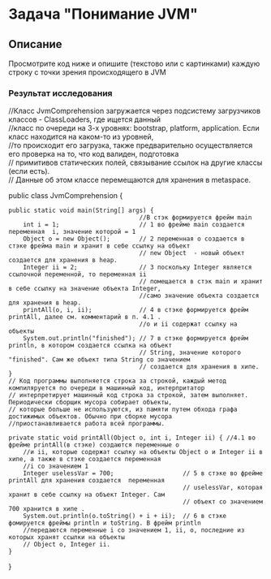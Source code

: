 # Задача "Понимание JVM"
## Описание

Просмотрите код ниже и опишите (текстово или с картинками) каждую строку с точки зрения происходящего в JVM

### Результат исследования

//Класс JvmComprehension загружается через подсистему загрузчиков классов - ClassLoaders, где ищется данный  
//класс по очереди на 3-х уровнях: bootstrap, platform, application. Если класс находится на каком-то из уровней,  
//то происходит его загрузка, также предварительно осуществляется его проверка на то, что код валиден, подготовка  
// примитивов статических полей, связывание ссылок на другие классы (если есть).  
// Данные об этом классе перемещаются для хранения в metaspace.  

public class JvmComprehension {

    public static void main(String[] args) {
                                        //В стэк формируется фрейм main
        int i = 1;                      // 1 во фрейме main создается переменная  i, значение которой = 1
        Object o = new Object();        // 2 переменная о создается в стэке фрейма main и хранит в себе ссылку на объект
                                        // new Object  - новый объект создается для хранения в heap.
        Integer ii = 2;                 // 3 поскольку Integer является ссылочной переменной, то переменная ii
                                        // помещается в стэк main и хранит в себе ссылку на значение объекта Integer,
                                        //само значение объекта создается для хранения в heap.
        printAll(o, i, ii);             // 4 в стэке формируется фрейм printAll, далее см. комментарий в п. 4.1 .
                                        //o и ii cодержат ссылку на объекты
        System.out.println("finished"); // 7 в стэке формируется фрейм println, в котором создается ссылка на объект
                                        // String, значение которого "finished". Сам же объект типа String со значением
                                        // создается для хранения в хипе.
    }
    // Код программы выполняется строка за строкой, каждый метод компиляруется по очереди в машинный код, интерпритатор
    // интерпретирует машинный код строка за строкой, затем выполняет. Периодически сборщик мусора собирает объекты,
    // которые больше не используются, из памяти путем обхода графа достижимых объектов. Обычно при сборке мусора
    //приостанавливается работа всей программы.
    
    private static void printAll(Object o, int i, Integer ii) { //4.1 во фрейме printAll(в стэке) создаются переменные o
        //и ii, которые содержат ссылку на объекты Object o и Integer ii в хипе, а также в стэке создается переменная
        //i со значением 1
        Integer uselessVar = 700;                   // 5 в стэке во фрейме printAll для хранения создается  переменная
                                                    // uselessVar, которая хранит в себе ссылку на объект Integer. Сам
                                                    // объект со значением 700 хранится в хипе .
        System.out.println(o.toString() + i + ii);  // 6 в стэке фомируется фреймы println и toString. В фрейм println
        //передаются переменные i со значением 1, ii, o, последние из которых хранят ссылки на объекты
        // Object o, Integer ii.
    }
}

